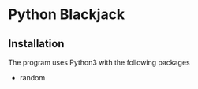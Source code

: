 # Python Blackjack

## Installation
The program uses Python3 with the following packages
  * random

